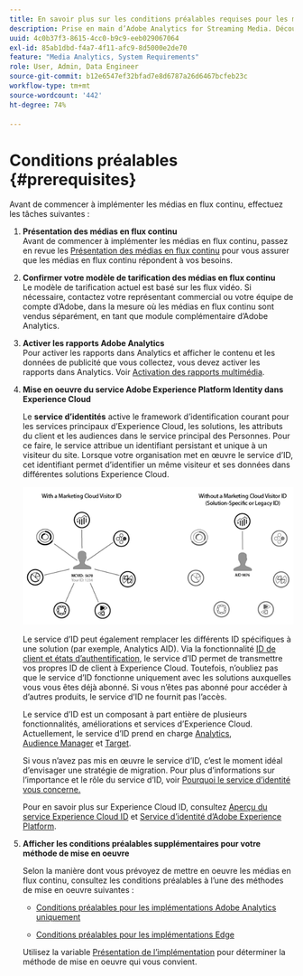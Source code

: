 ```yaml
---
title: En savoir plus sur les conditions préalables requises pour les médias en flux continu.
description: Prise en main d’Adobe Analytics for Streaming Media. Découvrez ce dont vous avez besoin pour implémenter Adobe Analytics for Streaming Media.
uuid: 4c0b37f3-8615-4cc0-b9c9-eeb029067064
exl-id: 85ab1dbd-f4a7-4f11-afc9-8d5000e2de70
feature: "Media Analytics, System Requirements"
role: User, Admin, Data Engineer
source-git-commit: b12e6547ef32bfad7e8d6787a26d6467bcfeb23c
workflow-type: tm+mt
source-wordcount: '442'
ht-degree: 74%

---
```


# Conditions préalables  {#prerequisites}

Avant de commencer à implémenter les médias en flux continu, effectuez les tâches suivantes :

1. **Présentation des médias en flux continu**<br>
Avant de commencer à implémenter les médias en flux continu, passez en revue les [Présentation des médias en flux continu](/help/media-overview.md) pour vous assurer que les médias en flux continu répondent à vos besoins.

1. **Confirmer votre modèle de tarification des médias en flux continu**<br>
Le modèle de tarification actuel est basé sur les flux vidéo. Si nécessaire, contactez votre représentant commercial ou votre équipe de compte d’Adobe, dans la mesure où les médias en flux continu sont vendus séparément, en tant que module complémentaire d’Adobe Analytics.<!--update when media SKUs are added to other AEP apps -->

1. **Activer les rapports Adobe Analytics**<br>
Pour activer les rapports dans Analytics et afficher le contenu et les données de publicité que vous collectez, vous devez activer les rapports dans Analytics. Voir [Activation des rapports multimédia](/help/reporting/media-reports-enable.md).

1. **Mise en oeuvre du service Adobe Experience Platform Identity dans Experience Cloud**

   Le **service d’identités** active le framework d’identification courant pour les services principaux d’Experience Cloud, les solutions, les attributs du client et les audiences dans le service principal des Personnes. Pour ce faire, le service attribue un identifiant persistant et unique à un visiteur du site. Lorsque votre organisation met en œuvre le service d’ID, cet identifiant permet d’identifier un même visiteur et ses données dans différentes solutions Experience Cloud.

   ![Graphique du service d’ID](assets/mc_id_service_graphic.png)

   Le service d’ID peut également remplacer les différents ID spécifiques à une solution (par exemple, Analytics AID). Via la fonctionnalité [ID de client et états d’authentification](https://experienceleague.adobe.com/docs/id-service/using/reference/authenticated-state.html?lang=fr), le service d’ID permet de transmettre vos propres ID de client à Experience Cloud. Toutefois, n’oubliez pas que le service d’ID fonctionne uniquement avec les solutions auxquelles vous vous êtes déjà abonné. Si vous n’êtes pas abonné pour accéder à d’autres produits, le service d’ID ne fournit pas l’accès.

   Le service d’ID est un composant à part entière de plusieurs fonctionnalités, améliorations et services d’Experience Cloud. Actuellement, le service d’ID prend en charge [Analytics](https://www.adobe.com/fr/marketing-cloud/web-analytics.html), [Audience Manager](https://www.adobe.com/fr/marketing-cloud/data-management-platform.html) et [Target](https://www.adobe.com/fr/marketing-cloud/testing-targeting.html).

   Si vous n’avez pas mis en œuvre le service d’ID, c’est le moment idéal d’envisager une stratégie de migration. Pour plus d’informations sur l’importance et le rôle du service d’ID, voir [Pourquoi le service d’identité vous concerne.](https://theblog.adobe.com/why-new-adobe-marketing-cloud-id-service-should-be-on-your-radar/)

   Pour en savoir plus sur Experience Cloud ID, consultez [Aperçu du service Experience Cloud ID](https://experienceleague.adobe.com/docs/id-service/using/intro/overview.html?lang=fr) et [Service d’identité d’Adobe Experience Platform](https://experienceleague.adobe.com/docs/id-service/using/home.html?lang=fr).

1. **Afficher les conditions préalables supplémentaires pour votre méthode de mise en oeuvre**

   Selon la manière dont vous prévoyez de mettre en oeuvre les médias en flux continu, consultez les conditions préalables à l’une des méthodes de mise en oeuvre suivantes :

   * [Conditions préalables pour les implémentations Adobe Analytics uniquement](/help/implementation/media-sdk/setup/prerequisites-analytics.md)

   * [Conditions préalables pour les implémentations Edge](/help/implementation/edge/prerequisites-edge.md)

   Utilisez la variable [Présentation de l’implémentation](/help/implementation/overview.md) pour déterminer la méthode de mise en oeuvre qui vous convient.
